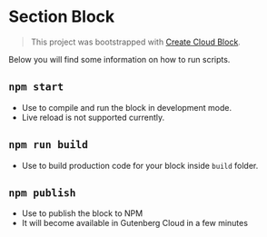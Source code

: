 # Section Block
> This project was bootstrapped with [Create Cloud Block](https://github.com/front/create-cloud-block).


Below you will find some information on how to run scripts.

## `npm start`
- Use to compile and run the block in development mode.
- Live reload is not supported currently.


## `npm run build`
- Use to build production code for your block inside `build` folder.


## `npm publish`
 - Use to publish the block to NPM
 - It will become available in Gutenberg Cloud in a few minutes
